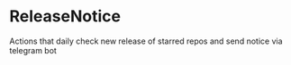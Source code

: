 # ReleaseNotice
Actions that daily check new release of starred repos and send notice via telegram bot

